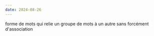 ```yaml
---
date: 2024-08-26
---
```


forme de mots qui relie un groupe de mots à un autre sans forcément d'association